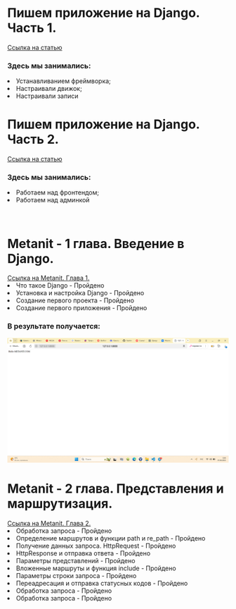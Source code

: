 <h1>Пишем приложение на Django. Часть 1.</h1>
<a href="https://skillbox.ru/media/code/pishem-prilozhenie-na-django-chast-1-ustanavlivaem-freymvork-nastraivaem-dvizhok-i-zapisi/">Ссылка на статью</a>
<h3>Здесь мы занимались:</h3>
<ui>
  <li>Устанавливанием фреймворка;</li>
  <li>Настраивали движок;</li>
  <li>Настраивали записи</li>
</ui>
<h1>Пишем приложение на Django. Часть 2.</h1>
<a href="https://skillbox.ru/media/code/pishem-prilozhenie-na-django-chast-2-rabotaem-nad-frontendom-i-adminkoy/?utm_source=media&utm_medium=link&utm_campaign=all_all_media_links_links_articles_all_all_skillbox">Ссылка на статью</a>
<h3>Здесь мы занимались:</h3>
<ui>
  <li>Работаем над фронтендом;</li>
  <li>Работаем над админкой</li>
</ui><br><br>
<h1>Metanit - 1 глава. Введение в Django.</h1>
<a href="https://metanit.com/python/django/
1.1.php">Ссылка на Metanit. Глава 1.</a>
<ui>
  <li>Что такое Django - Пройдено</li>
  <li>Установка и настройка Django - Пройдено</li>
  <li>Создание первого проекта - Пройдено</li>
  <li>Создание первого приложения - Пройдено</li>
</ui>
<h3>В результате получается:</h3>
<img src="frame/1.png" alt="Результат при прохождении 1-ой главы по Django."></img>
<h1>Metanit - 2 глава. Представления и маршрутизация.</h1>
<a href="https://metanit.com/python/django/
3.1.php">Ссылка на Metanit. Глава 2.</a>
<ui>
  <li>Обработка запроса - Пройдено</li>
  <li>Определение маршрутов и функции path и re_path - Пройдено</li>
  <li>Получение данных запроса. HttpRequest - Пройдено</li>
  <li>HttpResponse и отправка ответа - Пройдено</li>
  <li>Параметры представлений - Пройдено</li>
  <li>Вложенные маршруты и функция include - Пройдено</li>
  <li>Параметры строки запроса - Пройдено</li>
  <li>Переадресация и отправка статусных кодов - Пройдено</li>
  <li>Обработка запроса - Пройдено</li>
  <li>Обработка запроса - Пройдено</li>
</ui>
